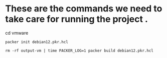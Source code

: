# These are the commands we need to take care for running the project . 
cd vmware 
```
packer init debian12.pkr.hcl

rm -rf output-vm | time PACKER_LOG=1 packer build debian12.pkr.hcl
```